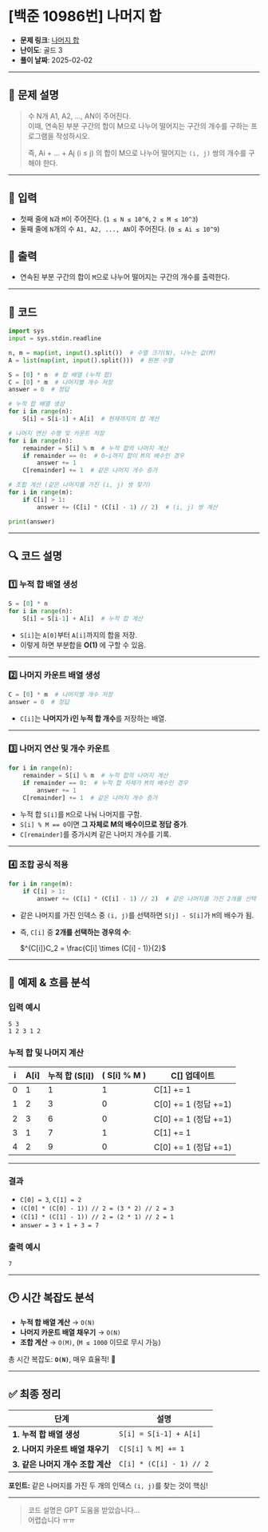 # [백준 10986번] 나머지 합

- **문제 링크**: [나머지 합](https://boj.kr/10986)
- **난이도**: 골드 3
- **풀이 날짜**: 2025-02-02  

---

## 📖 문제 설명

> 수 N개 A1, A2, ..., AN이 주어진다.  
> 이때, 연속된 부분 구간의 합이 M으로 나누어 떨어지는 구간의 개수를 구하는 프로그램을 작성하시오.  
>
> 즉, Ai + ... + Aj (i ≤ j) 의 합이 M으로 나누어 떨어지는 `(i, j)` 쌍의 개수를 구해야 한다.

---

## 📌 입력  

- 첫째 줄에 `N`과 `M`이 주어진다. (`1 ≤ N ≤ 10^6`, `2 ≤ M ≤ 10^3`)
- 둘째 줄에 `N`개의 수 `A1, A2, ..., AN`이 주어진다. (`0 ≤ Ai ≤ 10^9`)

## 📌 출력  

- 연속된 부분 구간의 합이 `M`으로 나누어 떨어지는 구간의 개수를 출력한다.

---

## 📝 코드  

```python
import sys
input = sys.stdin.readline

n, m = map(int, input().split())  # 수열 크기(N), 나누는 값(M)
A = list(map(int, input().split()))  # 원본 수열

S = [0] * n  # 합 배열 (누적 합)
C = [0] * m  # 나머지별 개수 저장
answer = 0  # 정답

# 누적 합 배열 생성
for i in range(n):
    S[i] = S[i-1] + A[i]  # 현재까지의 합 계산

# 나머지 연산 수행 및 카운트 저장
for i in range(n):
    remainder = S[i] % m  # 누적 합의 나머지 계산
    if remainder == 0:  # 0~i까지 합이 M의 배수인 경우
        answer += 1
    C[remainder] += 1  # 같은 나머지 개수 증가

# 조합 계산 (같은 나머지를 가진 (i, j) 쌍 찾기)
for i in range(m):
    if C[i] > 1:
        answer += (C[i] * (C[i] - 1) // 2)  # (i, j) 쌍 계산

print(answer)
```

---

## 🔍 코드 설명  

### **1️⃣ 누적 합 배열 생성**
```python
S = [0] * n  
for i in range(n):
    S[i] = S[i-1] + A[i]  # 누적 합 계산
```
- `S[i]`는 `A[0]`부터 `A[i]`까지의 합을 저장.
- 이렇게 하면 부분합을 **O(1)** 에 구할 수 있음.

---

### **2️⃣ 나머지 카운트 배열 생성**
```python
C = [0] * m  # 나머지별 개수 저장
answer = 0  # 정답
```
- `C[i]`는 **나머지가 i인 누적 합 개수**를 저장하는 배열.

---

### **3️⃣ 나머지 연산 및 개수 카운트**
```python
for i in range(n):
    remainder = S[i] % m  # 누적 합의 나머지 계산
    if remainder == 0:  # 누적 합 자체가 M의 배수인 경우
        answer += 1
    C[remainder] += 1  # 같은 나머지 개수 증가
```
- 누적 합 `S[i]`를 `M`으로 나눠 나머지를 구함.
- `S[i] % M == 0`이면 **그 자체로 M의 배수이므로 정답 증가**.
- `C[remainder]`를 증가시켜 같은 나머지 개수를 기록.

---

### **4️⃣ 조합 공식 적용**
```python
for i in range(m):
    if C[i] > 1:
        answer += (C[i] * (C[i] - 1) // 2)  # 같은 나머지를 가진 2개를 선택
```
- 같은 나머지를 가진 인덱스 중 `(i, j)`를 선택하면 `S[j] - S[i]`가 `M`의 배수가 됨.
- 즉, `C[i]` 중 **2개를 선택하는 경우의 수**:


  $^{C[i]}C_2 = \frac{C[i] \times (C[i] - 1)}{2}$


---

## 🚀 예제 & 흐름 분석  

### **입력 예시**
```text
5 3
1 2 3 1 2
```

### **누적 합 및 나머지 계산**
| i | A[i] | 누적 합 \(S[i]\) | \( S[i] \% M \) | C[] 업데이트 |
|---|---|---|---|---|
| 0 | 1 | 1 | 1 | C[1] += 1 |
| 1 | 2 | 3 | 0 | C[0] += 1 (정답 +=1) |
| 2 | 3 | 6 | 0 | C[0] += 1 (정답 +=1) |
| 3 | 1 | 7 | 1 | C[1] += 1 |
| 4 | 2 | 9 | 0 | C[0] += 1 (정답 +=1) |

---

### **결과**
- `C[0] = 3`, `C[1] = 2`
- `(C[0] * (C[0] - 1)) // 2 = (3 * 2) // 2 = 3`
- `(C[1] * (C[1] - 1)) // 2 = (2 * 1) // 2 = 1`
- `answer = 3 + 1 + 3 = 7`

### **출력 예시**
```text
7
```

---

## 🕑 시간 복잡도 분석  

- **누적 합 배열 계산** → `O(N)`
- **나머지 카운트 배열 채우기** → `O(N)`
- **조합 계산** → `O(M)`, (`M ≤ 1000` 이므로 무시 가능)

총 시간 복잡도: **`O(N)`**, 매우 효율적! 🚀

---

## ✅ 최종 정리  

| 단계 | 설명 |
|------|------|
| **1. 누적 합 배열 생성** | `S[i] = S[i-1] + A[i]` |
| **2. 나머지 카운트 배열 채우기** | `C[S[i] % M] += 1` |
| **3. 같은 나머지 개수 조합 계산** | `C[i] * (C[i] - 1) // 2` |

**포인트:** 같은 나머지를 가진 두 개의 인덱스 `(i, j)`를 찾는 것이 핵심!

---
> 코드 설명은 GPT 도움을 받았습니다... \
> 어렵습니다 ㅠㅠ
